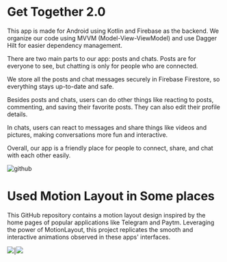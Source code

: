 
# Get Together 2.0

This app is made for Android using Kotlin and Firebase as the backend. We organize our code using MVVM (Model-View-ViewModel) and use Dagger Hilt for easier dependency management.

There are two main parts to our app: posts and chats. Posts are for everyone to see, but chatting is only for people who are connected.

We store all the posts and chat messages securely in Firebase Firestore, so everything stays up-to-date and safe.

Besides posts and chats, users can do other things like reacting to posts, commenting, and saving their favorite posts. They can also edit their profile details.

In chats, users can react to messages and share things like videos and pictures, making conversations more fun and interactive.

Overall, our app is a friendly place for people to connect, share, and chat with each other easily.

![github](https://github.com/Rawat-Senpai/SocialMediaApplicaition/assets/88794531/bd3b2a1e-8a80-40f9-9005-92c2c419f9ea)


# Used Motion Layout in Some places
This GitHub repository contains a motion layout design inspired by the home pages of popular applications like Telegram and Paytm. Leveraging the power of MotionLayout, this project replicates the smooth and interactive animations observed in these apps' interfaces.


![](https://github.com/Rawat-Senpai/SocialMediaApplicaition/assets/88794531/88ef6dd9-096b-4290-a7b7-b86f74ef7bab)|![]([https://example.com/b.gif](https://github.com/Rawat-Senpai/SocialMediaApplicaition/assets/88794531/2d16cdf9-cbb9-4504-af84-ff9e5e1a3044))








